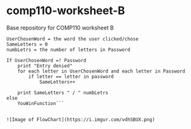 # comp110-worksheet-B
Base repository for COMP110 worksheet B

```Password = The chosen password that the user must find
UserChosenWord = the word the user clicked/chose
SameLetters = 0
numbLetrs = the number of letters in Password

If UserChosenWord =! Password
	print "Entry denied"
	for each letter in UserChosenWord and each letter in Password
		if letter == letter in password
			SameLetters++
			
	print SameLetters " / " numbLetrs
else 
	YouWinFunction```


![Image of FlowChart](https://i.imgur.com/vdhSBUX.png)
